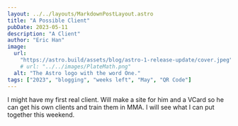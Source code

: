 ```yaml
---
layout: ../../layouts/MarkdownPostLayout.astro
title: "A Possible Client"
pubDate: 2023-05-11
description: "A Client"
author: "Eric Han"
image:
  url:
    "https://astro.build/assets/blog/astro-1-release-update/cover.jpeg"
    # url: "../../images/PlateMath.png"
  alt: "The Astro logo with the word One."
tags: ["2023", "blogging", "weeks left", "May", "QR Code"]
---
```


I might have my first real client. Will make a site for him and a VCard so he can get his own clients and train them in MMA. I will see what I can put together this weekend.
